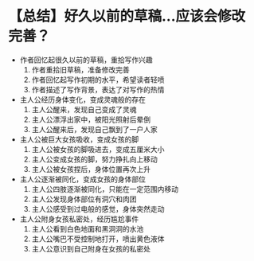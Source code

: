 # 【总结】好久以前的草稿...应该会修改完善？

-   作者回忆起很久以前的草稿，重拾写作兴趣
    1.  作者重拾旧草稿，准备修改完善
    2.  作者回忆起写作初期的水平，希望读者轻喷
    3.  作者描述了写作背景，表达了对写作的热情
-   主人公经历身体变化，变成灵魂般的存在
    1.  主人公醒来，发现自己变成了灵魂
    2.  主人公漂浮出家中，被阳光照射后晕倒
    3.  主人公醒来后，发现自己飘到了一户人家
-   主人公被巨大女孩吸收，变成女孩的脚
    1.  主人公被女孩的脚吸进去，变成五厘米大小
    2.  主人公变成女孩的脚，努力挣扎向上移动
    3.  主人公被女孩捏后，身体位置再次上升
-   主人公逐渐被同化，变成女孩的身体部位
    1.  主人公四肢逐渐被同化，只能在一定范围内移动
    2.  主人公发现身体部位有洞穴和肉团
    3.  主人公感受到过电般的感觉，身体突然走动
-   主人公附身女孩私密处，经历尴尬事件
    1.  主人公看到白色地面和黑洞洞的水池
    2.  主人公嘴巴不受控制地打开，喷出黄色液体
    3.  主人公意识到自己附身在女孩的私密处